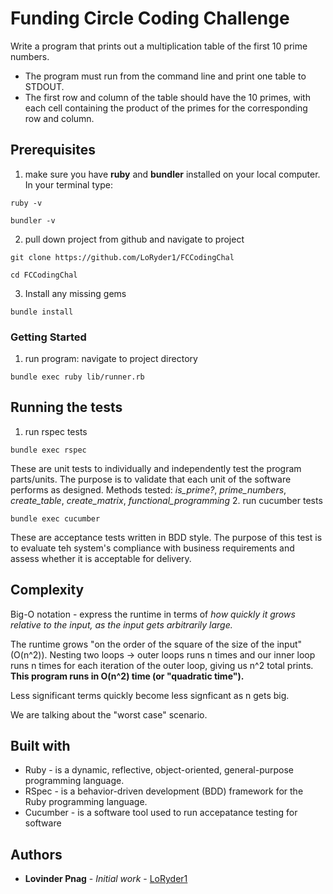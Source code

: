 # Funding Circle Coding Challenge

Write a program that prints out a multiplication table of the first 10 prime numbers.
  - The program must run from the command line and print one table to STDOUT.
  - The first row and column of the table should have the 10 primes, with each cell containing the product of the primes for the corresponding row and column. 

## Prerequisites

  1. make sure you have **ruby** and **bundler** installed on your local computer. In your terminal type:
  ```
  ruby -v

  bundler -v
  ```
  2. pull down project from github and navigate to project
  ```
  git clone https://github.com/LoRyder1/FCCodingChal

  cd FCCodingChal
  ```
  3. Install any missing gems

  ```
  bundle install
  ```

### Getting Started 

  1. run program: navigate to project directory

  ```
  bundle exec ruby lib/runner.rb
  ```

## Running the tests

  1. run rspec tests

  ```
  bundle exec rspec
  ```
  
  These are unit tests to individually and independently test the program parts/units. The purpose is to validate that each unit of the software performs as designed.
  Methods tested: *is_prime?*, *prime_numbers*, *create_table*, *create_matrix*, *functional_programming*
  2. run cucumber tests
  ```
  bundle exec cucumber
  ```
  These are acceptance tests written in BDD style. The purpose of this test is to evaluate teh system's compliance with business requirements and assess whether it is acceptable for delivery.

## Complexity

  Big-O notation - express the runtime in terms of *how quickly it grows relative to the input, as the input gets arbitrarily large.*

  The runtime grows "on the order of the square of the size of the input" (O(n^2)). Nesting two loops -> outer loops runs n times and our inner loop runs n times for each iteration of the outer loop, giving us n^2 total prints. **This program runs in O(n^2) time (or "quadratic time").** 

  Less significant terms quickly become less signficant as n gets big.

  We are talking about the "worst case" scenario.
  
## Built with

* Ruby - is a dynamic, reflective, object-oriented, general-purpose programming language.
* RSpec - is a behavior-driven development (BDD) framework for the Ruby programming language.
* Cucumber - is a software tool used to run accepatance testing for software

## Authors

* **Lovinder Pnag** - *Initial work* - [LoRyder1](https://github.com/LoRyder1)
